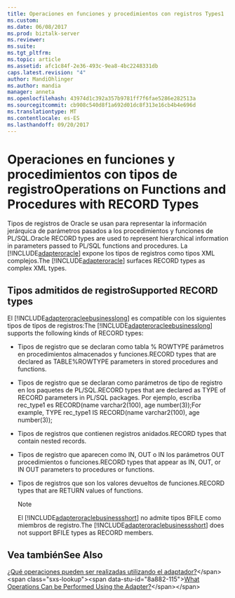 ```yaml
---
title: Operaciones en funciones y procedimientos con registros Types1 | Documentos de Microsoft
ms.custom: 
ms.date: 06/08/2017
ms.prod: biztalk-server
ms.reviewer: 
ms.suite: 
ms.tgt_pltfrm: 
ms.topic: article
ms.assetid: afc1c84f-2e36-493c-9ea8-4bc2248331db
caps.latest.revision: "4"
author: MandiOhlinger
ms.author: mandia
manager: anneta
ms.openlocfilehash: 43974d1c392a357b9781ff7f6fae5286e282513a
ms.sourcegitcommit: cb908c540d8f1a692d01dc8f313e16cb4b4e696d
ms.translationtype: MT
ms.contentlocale: es-ES
ms.lasthandoff: 09/20/2017
---
```

# <a name="operations-on-functions-and-procedures-with-record-types"></a><span data-ttu-id="8a882-102">Operaciones en funciones y procedimientos con tipos de registro</span><span class="sxs-lookup"><span data-stu-id="8a882-102">Operations on Functions and Procedures with RECORD Types</span></span>
<span data-ttu-id="8a882-103">Tipos de registros de Oracle se usan para representar la información jerárquica de parámetros pasados a los procedimientos y funciones de PL/SQL.</span><span class="sxs-lookup"><span data-stu-id="8a882-103">Oracle RECORD types are used to represent hierarchical information in parameters passed to PL/SQL functions and procedures.</span></span> <span data-ttu-id="8a882-104">La [!INCLUDE[adapteroracle](../../includes/adapteroracle-md.md)] expone los tipos de registros como tipos XML complejos.</span><span class="sxs-lookup"><span data-stu-id="8a882-104">The [!INCLUDE[adapteroracle](../../includes/adapteroracle-md.md)] surfaces RECORD types as complex XML types.</span></span> 

## <a name="supported-record-types"></a><span data-ttu-id="8a882-105">Tipos admitidos de registro</span><span class="sxs-lookup"><span data-stu-id="8a882-105">Supported RECORD types</span></span>
<span data-ttu-id="8a882-106">El [!INCLUDE[adapteroracleebusinesslong](../../includes/adapteroracleebusinesslong-md.md)] es compatible con los siguientes tipos de tipos de registros:</span><span class="sxs-lookup"><span data-stu-id="8a882-106">The [!INCLUDE[adapteroracleebusinesslong](../../includes/adapteroracleebusinesslong-md.md)] supports the following kinds of RECORD types:</span></span>  
  
-   <span data-ttu-id="8a882-107">Tipos de registro que se declaran como tabla % ROWTYPE parámetros en procedimientos almacenados y funciones.</span><span class="sxs-lookup"><span data-stu-id="8a882-107">RECORD types that are declared as TABLE%ROWTYPE parameters in stored procedures and functions.</span></span>  
  
-   <span data-ttu-id="8a882-108">Tipos de registro que se declaran como parámetros de tipo de registro en los paquetes de PL/SQL.</span><span class="sxs-lookup"><span data-stu-id="8a882-108">RECORD types that are declared as TYPE of RECORD parameters in PL/SQL packages.</span></span> <span data-ttu-id="8a882-109">Por ejemplo, escriba rec_type1 es RECORD(name varchar2(100), age number(3));</span><span class="sxs-lookup"><span data-stu-id="8a882-109">For example, TYPE rec_type1 IS RECORD(name varchar2(100), age number(3));</span></span>  
  
-   <span data-ttu-id="8a882-110">Tipos de registros que contienen registros anidados.</span><span class="sxs-lookup"><span data-stu-id="8a882-110">RECORD types that contain nested records.</span></span>  
  
-   <span data-ttu-id="8a882-111">Tipos de registro que aparecen como IN, OUT o IN los parámetros OUT procedimientos o funciones.</span><span class="sxs-lookup"><span data-stu-id="8a882-111">RECORD types that appear as IN, OUT, or IN OUT parameters to procedures or functions.</span></span>  
  
-   <span data-ttu-id="8a882-112">Tipos de registros que son los valores devueltos de funciones.</span><span class="sxs-lookup"><span data-stu-id="8a882-112">RECORD types that are RETURN values of functions.</span></span>  
  
    > [!NOTE]
    >  <span data-ttu-id="8a882-113">El [!INCLUDE[adapteroraclebusinessshort](../../includes/adapteroraclebusinessshort-md.md)] no admite tipos BFILE como miembros de registro.</span><span class="sxs-lookup"><span data-stu-id="8a882-113">The [!INCLUDE[adapteroraclebusinessshort](../../includes/adapteroraclebusinessshort-md.md)] does not support BFILE types as RECORD members.</span></span>  
  
## <a name="see-also"></a><span data-ttu-id="8a882-114">Vea también</span><span class="sxs-lookup"><span data-stu-id="8a882-114">See Also</span></span>  
 <span data-ttu-id="8a882-115">[¿Qué operaciones pueden ser realizadas utilizando el adaptador?](https://msdn.microsoft.com/library/cc185219(v=bts.10).aspx)</span><span class="sxs-lookup"><span data-stu-id="8a882-115">[What Operations Can be Performed Using the Adapter?](https://msdn.microsoft.com/library/cc185219(v=bts.10).aspx)</span></span>
